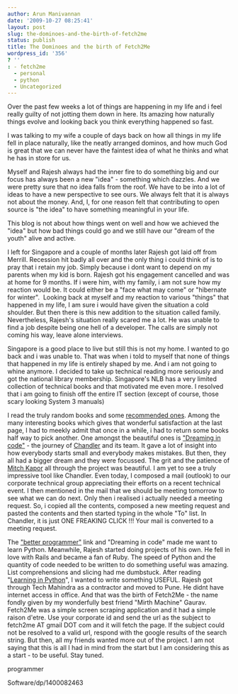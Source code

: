 ```yaml
---
author: Arun Manivannan
date: '2009-10-27 08:25:41'
layout: post
slug: the-dominoes-and-the-birth-of-fetch2me
status: publish
title: The Dominoes and the birth of Fetch2Me
wordpress_id: '356'
? ''
: - fetch2me
  - personal
  - python
  - Uncategorized
---
```


Over the past few weeks a lot of things are happening in my life and i feel
really guilty of not jotting them down in here. Its amazing how naturally
things evolve and looking back you think everything happened so fast.

I was talking to my wife a couple of days back on how all things in my life
fell in place naturally, like the neatly arranged dominos, and how much God is
great that we can never have the faintest idea of what he thinks and what he
has in store for us.

Myself and Rajesh always had the inner fire to do something big and our focus
has always been a new "idea" - something which dazzles. And we were pretty
sure that no idea falls from the roof. We have to be into a lot of ideas to
have a new perspective to see ours. We always felt that it is always not about
the money. And, I, for one reason felt that contributing to open source is
"the idea" to have something meaningful in your life.

This blog is not about how things went on well and how we achieved the "idea"
but how bad things could go and we still have our "dream of the youth" alive
and active.

I left for Singapore and a couple of months later Rajesh got laid off from
Merrill. Recession hit badly all over and the only thing i could think of is
to pray that i retain my job. Simply because i dont want to depend on my
parents when my kid is born. Rajesh got his engagement cancelled and was at
home for 9 months. If i were him, with my family, i am not sure how my
reaction would be. It could either be a "face what may come" or "hibernate for
winter".  Looking back at myself and my reaction to various "things" that
happened in my life, I am sure i would have given the situation a cold
shoulder. But then there is this new addition to the situation called family.
Nevertheless, Rajesh's situation really scared me a lot. He was unable to find
a job despite being one hell of a developer. The calls are simply not coming
his way, leave alone interviews.

Singapore is a good place to live but still this is not my home. I wanted to
go back and i was unable to. That was when i told to myself that none of
things that happened in my life is entirely shaped by me. And i am not going
to whine anymore. I decided to take up technical reading more seriously and
got the national library membership. Singapore's NLB has a very limited
collection of technical books and that motivated me even more. I resolved that
i am going to finish off the entire IT section (except of course, those scary
looking System 3 manuals)

I read the truly random books and some [recommended ones][1]. Among the many
interesting books which gives that wonderful satisfaction at the last page, I
had to meekly admit that once in a while, i had to return some books half way
to pick another. One amongst the beautiful ones is ["Dreaming in code"][2] -
the journey of [Chandler][3] and its team. It gave a lot of insight into how
everybody starts small and everybody makes mistakes. But then, they all had a
bigger dream and they were focussed. The grit and the patience of [Mitch
Kapor][4] all through the project was beautiful. I am yet to see a truly
impressive tool like Chandler. Even today, I composed a mail (outlook) to our
corporate technical group appreciating their efforts on a recent technical
event. I then mentioned in the mail that we should be meeting tomorrow to see
what we can do next. Only then i realised i actually needed a meeting request.
So, i copied all the contents, composed a new meeting request and pasted the
contents and then started typing in the whole "To" list. In Chandler, it is
just ONE FREAKING CLICK !!! Your mail is converted to a meeting request.

The ["better programmer"][1] link and "Dreaming in code" made me want to learn
Python. Meanwhile, Rajesh started doing projects of his own. He fell in love
with Rails and became a fan of Ruby. The speed of Python and the quantity of
code needed to be written to do something useful was amazing. List
comprehensions and slicing had me dumbstuck. After reading "[Learning in
Python][5]", I wanted to write something USEFUL. Rajesh got through Tech
Mahindra as a contractor and moved to Pune. He didnt have internet access in
office. And that was the birth of Fetch2Me - the name fondly given by my
wonderfully best friend "Mirth Machine" Gaurav. Fetch2Me was a simple screen
scraping application and it had a simple raison d'etre. Use your corporate id
and send the url as the subject to fetch2me AT gmail DOT com and it will fetch
the page. If the subject could not be resolved to a valid url, respond with
the google results of the search string. But then, all my friends wanted more
out of the project. I am not saying that this is all I had in mind from the
start but I am considering this as a start - to be useful. Stay tuned.

   [1]: http://stackoverflow.com/questions/82639/how-to-become-a-better-
programmer

   [2]: http://www.amazon.com/Dreaming-Code-Programmers-Transcendent-
Software/dp/1400082463

   [3]: http://chandlerproject.org/

   [4]: http://en.wikipedia.org/wiki/Mitch_Kapor

   [5]: http://www.amazon.com/Learning-Python-Second-Mark-Lutz/dp/0596002815

